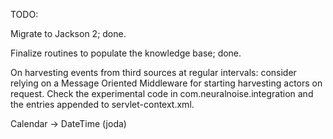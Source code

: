 TODO:

Migrate to Jackson 2;
	done.
	
Finalize routines to populate the knowledge base;
	done.
	
On harvesting events from third sources at regular intervals:
	consider relying on a Message Oriented Middleware for starting harvesting actors on request.
	Check the experimental code in com.neuralnoise.integration and the entries appended to servlet-context.xml.

Calendar -> DateTime (joda)
